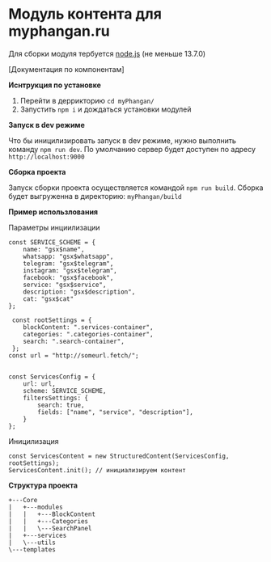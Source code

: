 # Модуль контента для myphangan.ru

Для сборки модуля тербуется [node.js](https://nodejs.org "nidejs") (не меньше 13.7.0) 

[Документация по компонентам]

**Иснтрукция по установке**
1. Перейти в деррикторию `cd myPhangan/`
2. Запустить `npm i` и дождаться установки модулей

**Запуск в dev режиме**

Что бы иницилизировать запуск в dev режиме, нужно выполнить команду `npm run dev`. По умолчанию сервер будет доступен
 по адресу `http://localhost:9000`
 
**Сборка проекта**

Запуск сборки проекта осуществляется командой `npm run build`. 
Сборка будет выгруженна в директорию:  `myPhangan/build`

**Пример использлования**

Параметры инциилизации
 
    const SERVICE_SCHEME = {
        name: "gsx$name",
        whatsapp: "gsx$whatsapp",
        telegram: "gsx$telegram",
        instagram: "gsx$telegram",
        facebook: "gsx$facebook",
        service: "gsx$service",
        description: "gsx$description",
        cat: "gsx$cat"
    };
    
     const rootSettings = {
        blockContent: ".services-container",
        categories: ".categories-container",
        search: ".search-container",
     };
    const url = "http://someurl.fetch/";
    
     
    const ServicesConfig = {
        url: url,
        scheme: SERVICE_SCHEME,
        filtersSettings: {
            search: true,
            fields: ["name", "service", "description"],
        }
    };

Иницилизация

    const ServicesContent = new StructuredContent(ServicesConfig, rootSettings);
    ServicesContent.init(); // инициализируем контент

**Структура проекта**
```
+---Core
|   +---modules
|   |   +---BlockContent
|   |   +---Categories
|   |   \---SearchPanel
|   +---services
|   \---utils
\---templates
```
